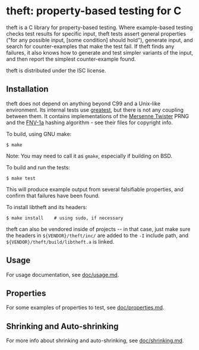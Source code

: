 # theft: property-based testing for C

theft is a C library for property-based testing. Where example-based
testing checks test results for specific input, theft tests assert
general properties ("for any possible input, [some condition] should
hold"), generate input, and search for counter-examples that make the
test fail. If theft finds any failures, it also knows how to generate
and test simpler variants of the input, and then report the simplest
counter-example found.

theft is distributed under the ISC license.


## Installation

theft does not depend on anything beyond C99 and a Unix-like
environment. Its internal tests use [greatest][], but there is not any
coupling between them. It contains implementations of the
[Mersenne Twister][mt] PRNG and the [FNV-1a][fnv] hashing algorithm -
see their files for copyright info.

[greatest]: https://github.com/silentbicycle/greatest
[mt]: http://www.math.sci.hiroshima-u.ac.jp/~m-mat/MT/emt.html
[fnv]: http://www.isthe.com/chongo/tech/comp/fnv/


To build, using GNU make:

    $ make

Note: You may need to call it as `gmake`, especially if building on BSD.

To build and run the tests:

    $ make test

This will produce example output from several falsifiable properties,
and confirm that failures have been found.

To install libtheft and its headers:

    $ make install    # using sudo, if necessary

theft can also be vendored inside of projects -- in that case, just make
sure the headers in `${VENDOR}/theft/inc/` are added to the `-I` include
path, and `${VENDOR}/theft/build/libtheft.a` is linked.


## Usage

For usage documentation, see [doc/usage.md](doc/usage.md).


## Properties

For some examples of properties to test, see
[doc/properties.md](doc/properties.md).


## Shrinking and Auto-shrinking

For more info about shrinking and auto-shrinking, see
[doc/shrinking.md](doc/shrinking.md).
